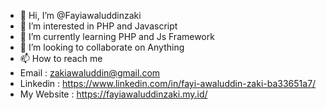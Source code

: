- 👋 Hi, I’m @Fayiawaluddinzaki
- 👀 I’m interested in PHP and Javascript
- 🌱 I’m currently learning PHP and Js Framework
- 💞️ I’m looking to collaborate on Anything
- 📫 How to reach me 
- Email : zakiawaluddin@gmail.com
- Linkedin : https://www.linkedin.com/in/fayi-awaluddin-zaki-ba33651a7/
- My Website : https://fayiawaluddinzaki.my.id/

<!---
Fayiawaluddinzaki/Fayiawaluddinzaki is a ✨ special ✨ repository because its `README.md` (this file) appears on your GitHub profile.
You can click the Preview link to take a look at your changes.
--->
